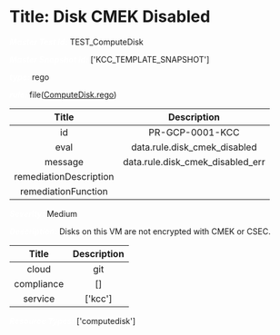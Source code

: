 



# Title: Disk CMEK Disabled


***<font color="white">Master Test Id:</font>*** TEST_ComputeDisk

***<font color="white">Master Snapshot Id:</font>*** ['KCC_TEMPLATE_SNAPSHOT']

***<font color="white">type:</font>*** rego

***<font color="white">rule:</font>*** file([ComputeDisk.rego])  
  
  
  
  

|Title|Description|
| :---: | :---: |
|id|PR-GCP-0001-KCC|
|eval|data.rule.disk_cmek_disabled|
|message|data.rule.disk_cmek_disabled_err|
|remediationDescription||
|remediationFunction||


***<font color="white">Severity:</font>*** Medium

***<font color="white">Description:</font>*** Disks on this VM are not encrypted with CMEK or CSEC.  
  
  

|Title|Description|
| :---: | :---: |
|cloud|git|
|compliance|[]|
|service|['kcc']|


***<font color="white">Resource Types:</font>*** ['computedisk']


[ComputeDisk.rego]: https://github.com/prancer-io/prancer-compliance-test/tree/master/google/kcc/ComputeDisk.rego
